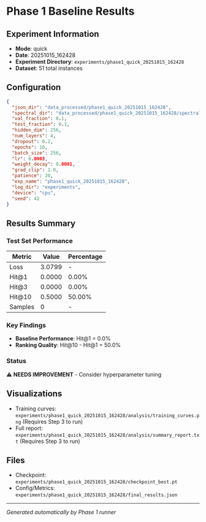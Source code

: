 # Phase 1 Baseline Results

## Experiment Information

- **Mode**: quick
- **Date**: 20251015_162428
- **Experiment Directory**: `experiments/phase1_quick_20251015_162428`
- **Dataset**: 51 total instances

## Configuration

```json
{
  "json_dir": "data_processed/phase1_quick_20251015_162428",
  "spectral_dir": "data_processed/phase1_quick_20251015_162428/spectral",
  "val_fraction": 0.1,
  "test_fraction": 0.1,
  "hidden_dim": 256,
  "num_layers": 4,
  "dropout": 0.2,
  "epochs": 10,
  "batch_size": 256,
  "lr": 0.0003,
  "weight_decay": 0.0001,
  "grad_clip": 1.0,
  "patience": 20,
  "exp_name": "phase1_quick_20251015_162428",
  "log_dir": "experiments",
  "device": "cpu",
  "seed": 42
}
```

## Results Summary

### Test Set Performance

| Metric | Value | Percentage |
|--------|-------|------------|
| Loss | 3.0799 | - |
| Hit@1 | 0.0000 | 0.00% |
| Hit@3 | 0.0000 | 0.00% |
| Hit@10 | 0.5000 | 50.00% |
| Samples | 0 | - |

### Key Findings

- **Baseline Performance**: Hit@1 = 0.0%
- **Ranking Quality**: Hit@10 - Hit@1 = 50.0%

### Status

⚠️ **NEEDS IMPROVEMENT** - Consider hyperparameter tuning

## Visualizations

- Training curves: `experiments/phase1_quick_20251015_162428/analysis/training_curves.png` (Requires Step 3 to run)
- Full report: `experiments/phase1_quick_20251015_162428/analysis/summary_report.txt` (Requires Step 3 to run)

## Files

- Checkpoint: `experiments/phase1_quick_20251015_162428/checkpoint_best.pt`
- Config/Metrics: `experiments/phase1_quick_20251015_162428/final_results.json`

---

*Generated automatically by Phase 1 runner*
